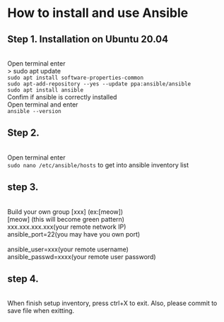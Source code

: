 # How to install and use Ansible

## Step 1. Installation on Ubuntu 20.04
<br> Open terminal enter 
<br> > sudo apt update
<br> ``sudo apt install software-properties-common``
<br> ``sudo apt-add-repository --yes --update ppa:ansible/ansible``
<br> ``sudo apt install ansible``
<br> Confim if ansible is correctly installed 
<br> Open terminal and enter
<br> ``ansible --version``

## Step 2.
<br> Open terminal enter 
<br> ``sudo nano /etc/ansible/hosts`` to get into ansible inventory list

## step 3.
<br> Build your own group [xxx] (ex:[meow])
<br> [meow] (this will become green pattern)
<br> xxx.xxx.xxx.xxx(your remote network IP) 
<br> ansible_port=22(you may have you own port)  
<br> ansible_user=xxx(your remote username) 
<br> ansible_passwd=xxxx(your remote user password)

## step 4.
<br> When finish setup inventory, press ctrl+X to exit. Also, please commit to save file when exitting.
